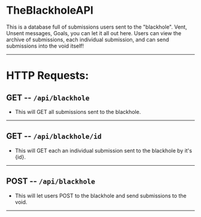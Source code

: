 # TheBlackholeAPI

This is a database full of submissions users sent to the "blackhole". Vent, Unsent messages, Goals, you can let it all out here.
Users can view the archive of submissions, each individual submission, and can send submissions into the void itself!

---------------

# HTTP Requests:

## GET -- `/api/blackhole`
- This will GET all submissions sent to the blackhole.

---------------

## GET -- `/api/blackhole/id`
- This will GET each an individual submission sent to the blackhole by it's {id}.

---------------

## POST -- `/api/blackhole`
- This will let users POST to the blackhole and send submissions to the void.

---------------
